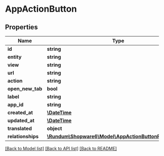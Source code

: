 # AppActionButton

## Properties
Name | Type | Description | Notes
------------ | ------------- | ------------- | -------------
**id** | **string** |  | [optional] 
**entity** | **string** |  | 
**view** | **string** |  | 
**url** | **string** |  | 
**action** | **string** |  | 
**open_new_tab** | **bool** |  | 
**label** | **string** |  | 
**app_id** | **string** |  | 
**created_at** | [**\DateTime**](\DateTime.md) |  | 
**updated_at** | [**\DateTime**](\DateTime.md) |  | [optional] 
**translated** | **object** |  | [optional] 
**relationships** | [**\Rundum\Shopware6\Model\AppActionButtonRelationships**](AppActionButtonRelationships.md) |  | [optional] 

[[Back to Model list]](../../README.md#documentation-for-models) [[Back to API list]](../../README.md#documentation-for-api-endpoints) [[Back to README]](../../README.md)

